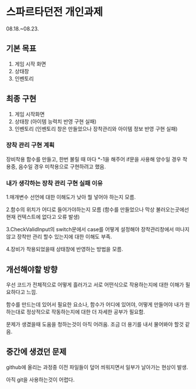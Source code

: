 # 스파르타던전 개인과제
08.18.~08.23.
## 기본 목표
1. 게임 시작 화면
2. 상태창
3. 인벤토리
## 최종 구현
1. 게임 시작화면
2. 상태창 (아이템 능력치 반영 구현 실패)
3. 인벤토리 (인벤토리 창은 만들었으나 장착관리와 아이템 정보 반영 구현 실패)
### 장착 관리 구현 계획
장비착용 함수를 만들고, 한번 불릴 때 마다 *-1을 해주어 if문을 사용해 양수일 경우 착용중, 음수일 경우 미착용으로 구현하려고 했음.
### 내가 생각하는 장착 관리 구현 실패 이유
1.매개변수 선언에 대한 이해도가 낮아 뭘 넣어야 하는지 모름.

2.함수의 위치가 어디로 들어가야하는지 모름 (함수를 만들었으나 막상 불러오는곳에선 현재 컨텍스트에 없다고 오류 발생)

3.CheckValidInput의 switch문에서 case를 어떻게 설정해야 장착관리창에서 떠나지 않고 장착만 관리 할수 있는지에 대한 이해도 부족.

4.장비가 착용되었을때 상태창에 반영하는 방법을 모름.
## 개선해야할 방향
우선 코드가 전체적으로 어떻게 흘러가고 서로 어떤식으로 작용하는지에 대한 이해가 필요하다고 느낌.

함수를 만드는데 있어서 필요한 요소나, 함수가 어디에 있어야, 어떻게 만들어야 내가 원하는대로 정상적으로 작동하는지에 대한 더 자세한 공부가 필요함.

문제가 생겼을때 도움을 청하는것이 아직 어려움. 조금 더 용기를 내서 물어봐야 할것 같음.
## 중간에 생겼던 문제
github에 올리는 과정중 이전 파일들이 덮어 씌워지면서 일부가 날아가는 현상이 발생.

아직 git을 사용하는것이 어렵다.
